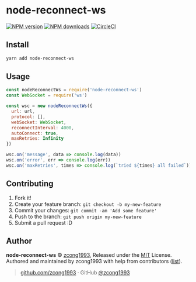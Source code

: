 
# node-reconnect-ws

[![NPM version](https://img.shields.io/npm/v/node-reconnect-ws.svg?style=flat)](https://npmjs.com/package/node-reconnect-ws) [![NPM downloads](https://img.shields.io/npm/dm/node-reconnect-ws.svg?style=flat)](https://npmjs.com/package/node-reconnect-ws) [![CircleCI](https://circleci.com/gh/zcong1993/node-reconnect-ws/tree/master.svg?style=shield)](https://circleci.com/gh/zcong1993/node-reconnect-ws/tree/master) 

## Install

```bash
yarn add node-reconnect-ws
```

## Usage

```js
const nodeReconnectWs = require('node-reconnect-ws')
const WebSocket = require('ws')

const wsc = new nodeReconnectWs({
  url: url,
  protocol: [],
  webSocket: WebSocket,
  reconnectInterval: 4000,
  autoConnect: true,
  maxRetries: Infinity
})

wsc.on('message', data => console.log(data))
wsc.on('error', err => console.log(err))
wsc.on('maxRetries', times => console.log(`tried ${times} all failed`))
```

## Contributing

1. Fork it!
2. Create your feature branch: `git checkout -b my-new-feature`
3. Commit your changes: `git commit -am 'Add some feature'`
4. Push to the branch: `git push origin my-new-feature`
5. Submit a pull request :D


## Author

**node-reconnect-ws** © [zcong1993](https://github.com/zcong1993), Released under the [MIT](./LICENSE) License.<br>
Authored and maintained by zcong1993 with help from contributors ([list](https://github.com/zcong1993/node-reconnect-ws/contributors)).

> [github.com/zcong1993](https://github.com/zcong1993) · GitHub [@zcong1993](https://github.com/zcong1993)

